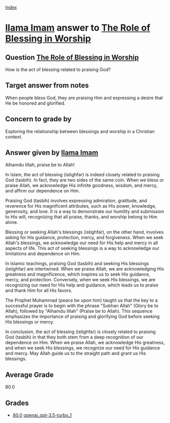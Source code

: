 
[Index](../../../index.md)
# [llama Imam](../../answering_models/llama_Imam.md) answer to [The Role of Blessing in Worship](../../questions/The_Role_of_Blessing_in_Worship.md)

## Question [The Role of Blessing in Worship](../../questions/The_Role_of_Blessing_in_Worship.md)
How is the act of blessing related to praising God?

## Target answer from notes
When people bless God, they are praising Him and expressing a desire that He be honored and glorified.

## Concern to grade by
Exploring the relationship between blessings and worship in a Christian context.

## Answer given by [llama Imam](../../answering_models/llama_Imam.md)
Alhamdu lillah, praise be to Allah!

In Islam, the act of blessing (istighfar) is indeed closely related to praising God (tasbih). In fact, they are two sides of the same coin. When we bless or praise Allah, we acknowledge His infinite goodness, wisdom, and mercy, and affirm our dependence on Him.

Praising God (tasbih) involves expressing admiration, gratitude, and reverence for His magnificent attributes, such as His power, knowledge, generosity, and love. It is a way to demonstrate our humility and submission to His will, recognizing that all praise, thanks, and worship belong to Him alone.

Blessing or seeking Allah's blessings (istighfar), on the other hand, involves asking for His guidance, protection, mercy, and forgiveness. When we seek Allah's blessings, we acknowledge our need for His help and mercy in all aspects of life. This act of seeking blessings is a way to acknowledge our limitations and dependence on Him.

In Islamic teachings, praising God (tasbih) and seeking His blessings (istighfar) are intertwined. When we praise Allah, we are acknowledging His greatness and magnificence, which inspires us to seek His guidance, mercy, and protection. Conversely, when we seek His blessings, we are recognizing our need for His help and guidance, which leads us to praise and thank Him for all His favors.

The Prophet Muhammad (peace be upon him) taught us that the key to a successful prayer is to begin with the phrase "Subhan Allah" (Glory be to Allah), followed by "Alhamdu lillah" (Praise be to Allah). This sequence emphasizes the importance of praising and glorifying God before seeking His blessings or mercy.

In conclusion, the act of blessing (istighfar) is closely related to praising God (tasbih) in that they both stem from a deep recognition of our dependence on Him. When we praise Allah, we acknowledge His greatness, and when we seek His blessings, we recognize our need for His guidance and mercy. May Allah guide us to the straight path and grant us His blessings.

## Average Grade
80.0

## Grades
 * [80.0](./The_Role_of_Blessing_in_Worship_grades/openai_gpt-3.5-turbo_1.md) [openai_gpt-3.5-turbo_1](../../grading_models/openai_gpt-3.5-turbo_1.md)
